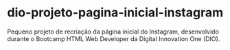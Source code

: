 # dio-projeto-pagina-inicial-instagram
 Pequeno projeto de recriação da página inicial do Instagram, desenvolvido durante o Bootcamp HTML Web Developer da Digital Innovation One (DIO).
